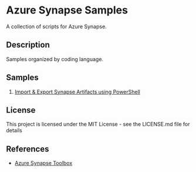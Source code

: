 # Azure Synapse Samples
A collection of scripts for Azure Synapse.
## Description
Samples organized by coding language.
## Samples
1. [Import & Export Synapse Artifacts using PowerShell](/PowerShell/ExportImportSynpaseArtifacts.ps1)

## License
This project is licensed under the MIT License - see the LICENSE.md file for details
## References

* [Azure Synapse Toolbox](https://github.com/microsoft/Azure_Synapse_Toolbox)
